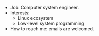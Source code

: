 - Job: Computer system engineer.
- Interests:
  - Linux ecosystem
  - Low-level system programming
- How to reach me: emails are welcomed.
